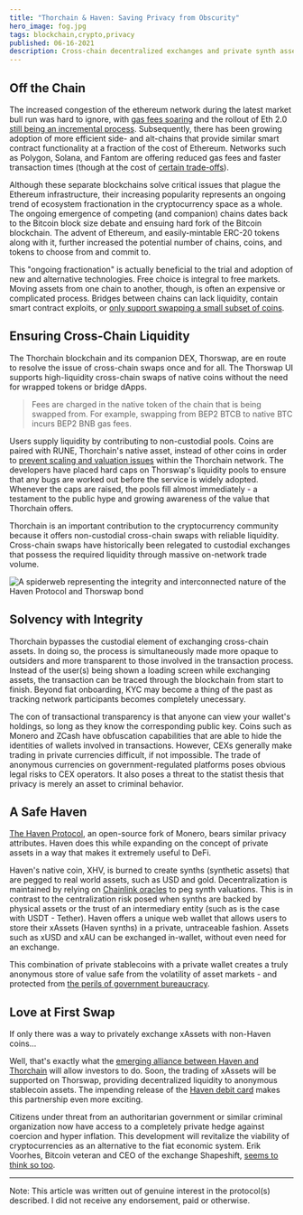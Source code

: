 ```yaml
---
title: "Thorchain & Haven: Saving Privacy from Obscurity"
hero_image: fog.jpg
tags: blockchain,crypto,privacy
published: 06-16-2021
description: Cross-chain decentralized exchanges and private synth assets promise to increase the anonymity and utility of blockchain technology.
---
```


## Off the Chain

The increased congestion of the ethereum network during the latest market bull run was hard to ignore, with [gas fees soaring](https://ycharts.com/indicators/ethereum_average_gas_price) and the rollout of Eth 2.0 [still being an incremental process](https://support.hbtc.co/hc/en-us/articles/1500000083682-ETH-2-0-Upgrade-and-Roadmap). Subsequently, there has been growing adoption of more efficient side- and alt-chains that provide similar smart contract functionality at a fraction of the cost of Ethereum. Networks such as Polygon, Solana, and Fantom are offering reduced gas fees and faster transaction times (though at the cost of [certain trade-offs](https://youtube.com/watch?v=oh_QyzTEXtc)).

Although these separate blockchains solve critical issues that plague the Ethereum infrastructure, their increasing popularity represents an ongoing trend of ecosystem fractionation in the cryptocurrency space as a whole. The ongoing emergence of competing (and companion) chains dates back to the Bitcoin block size debate and ensuing hard fork of the Bitcoin blockchain. The advent of Ethereum, and easily-mintable ERC-20 tokens along with it, further increased the potential number of chains, coins, and tokens to choose from and commit to.

This "ongoing fractionation" is actually beneficial to the trial and adoption of new and alternative technologies. Free choice is integral to free markets. Moving assets from one chain to another, though, is often an expensive or complicated process. Bridges between chains can lack liquidity, contain smart contract exploits, or [only support swapping a small subset of coins](https://www.xpollinate.io/).

## Ensuring Cross-Chain Liquidity

The Thorchain blockchain and its companion DEX, Thorswap, are en route to resolve the issue of cross-chain swaps once and for all. The Thorswap UI supports high-liquidity cross-chain swaps of native coins without the need for wrapped tokens or bridge dApps.

> Fees are charged in the native token of the chain that is being swapped from. For example, swapping from BEP2 BTCB to native BTC incurs BEP2 BNB gas fees.

Users supply liquidity by contributing to non-custodial pools. Coins are paired with RUNE, Thorchain's native asset, instead of other coins in order to [prevent scaling and valuation issues](https://Thorswap.finance/faq/) within the Thorchain network. The developers have placed hard caps on Thorswap's liquidity pools to ensure that any bugs are worked out before the service is widely adopted. Whenever the caps are raised, the pools fill almost immediately - a testament to the public hype and growing awareness of the value that Thorchain offers.

Thorchain is an important contribution to the cryptocurrency community because it offers non-custodial cross-chain swaps with reliable liquidity. Cross-chain swaps have historically been relegated to custodial exchanges that possess the required liquidity through massive on-network trade volume.

![A spiderweb representing the integrity and interconnected nature of the Haven Protocol and Thorswap bond](https://res.cloudinary.com/gamma-guys-studio/image/upload/v1623805116/bas-van-den-eijkhof-aJfOuWeNzko-unsplash_bfpdla.jpg)

## Solvency with Integrity

Thorchain bypasses the custodial element of exchanging cross-chain assets. In doing so, the process is simultaneously made more opaque to outsiders and more transparent to those involved in the transaction process. Instead of the user(s) being shown a loading screen while exchanging assets, the transaction can be traced through the blockchain from start to finish. Beyond fiat onboarding, KYC may become a thing of the past as tracking network participants becomes completely unecessary.

The con of transactional transparency is that anyone can view your wallet's holdings, so long as they know the corresponding public key. Coins such as Monero and ZCash have obfuscation capabilities that are able to hide the identities of wallets involved in transactions. However, CEXs generally make trading in private currencies difficult, if not impossible. The trade of anonymous currencies on government-regulated platforms poses obvious legal risks to CEX operators. It also poses a threat to the statist thesis that privacy is merely an asset to criminal behavior.

## A Safe Haven

[The Haven Protocol](https://havenprotocol.org/), an open-source fork of Monero, bears similar privacy attributes. Haven does this while expanding on the concept of private assets in a way that makes it extremely useful to DeFi.

Haven's native coin, XHV, is burned to create synths (synthetic assets) that are pegged to real world assets, such as USD and gold. Decentralization is maintained by relying on [Chainlink oracles](https://chain.link/solutions/defi) to peg synth valuations. This is in contrast to the centralization risk posed when synths are backed by physical assets or the trust of an intermediary entity (such as is the case with USDT - Tether). Haven offers a unique web wallet that allows users to store their xAssets (Haven synths) in a private, untraceable fashion. Assets such as xUSD and xAU can be exchanged in-wallet, without even need for an exchange.

This combination of private stablecoins with a private wallet creates a truly anonymous store of value safe from the volatility of asset markets - and protected from [the perils of government bureaucracy](https://money.cnn.com/2018/01/17/news/economy/venezuela-cash-crisis/index.html).

## Love at First Swap

If only there was a way to privately exchange xAssets with non-Haven coins...

Well, that's exactly what the [emerging alliance between Haven and Thorchain](https://havenprotocol.org/2021/05/17/Thorchain-integration-update/) will allow investors to do. Soon, the trading of xAssets will be supported on Thorswap, providing decentralized liquidity to anonymous stablecoin assets. The impending release of the [Haven debit card](https://havencard.io/) makes this partnership even more exciting.

Citizens under threat from an authoritarian government or similar criminal organization now have access to a completely private hedge against coercion and hyper inflation. This development will revitalize the viability of cryptocurrencies as an alternative to the fiat economic system. Erik Voorhes, Bitcoin veteran and CEO of the exchange Shapeshift, [seems to think so too](https://youtube.com/watch?v=VpFow_B4R-Q).

---

Note: This article was written out of genuine interest in the protocol(s) described. I did not receive any endorsement, paid or otherwise.
